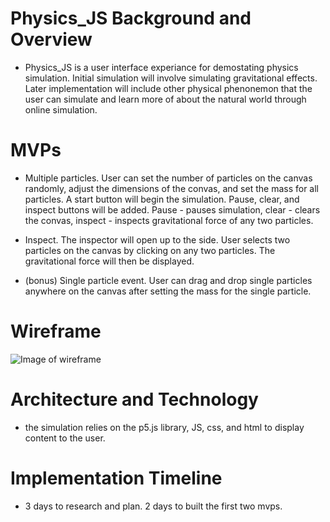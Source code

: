 # Physics_JS Background and Overview

- Physics_JS is a user interface experiance for demostating physics simulation. Initial simulation will involve simulating gravitational effects. Later implementation will include other physical phenonemon that the user can simulate and learn more of about the natural world through online simulation. 

# MVPs 
- Multiple particles. User can set the number of particles on the canvas randomly, adjust the dimensions of the convas, and set the mass for all particles. A start button will begin the simulation. Pause, clear, and inspect buttons will be added. Pause - pauses simulation, clear - clears the convas, inspect - inspects gravitational force of any two particles. 

- Inspect. The inspector will open up to the side. User selects two particles on the canvas by clicking on any two particles. The gravitational force will then be displayed. 

- (bonus) Single particle event. User can drag and drop single particles anywhere on the canvas after setting the mass for the single particle. 

# Wireframe 

![Image of wireframe]('./assets/images/wireframe.png')

# Architecture and Technology

- the simulation relies on the p5.js library, JS, css, and html to display content to the user. 

# Implementation Timeline 

- 3 days to research and plan. 2 days to built the first two mvps. 